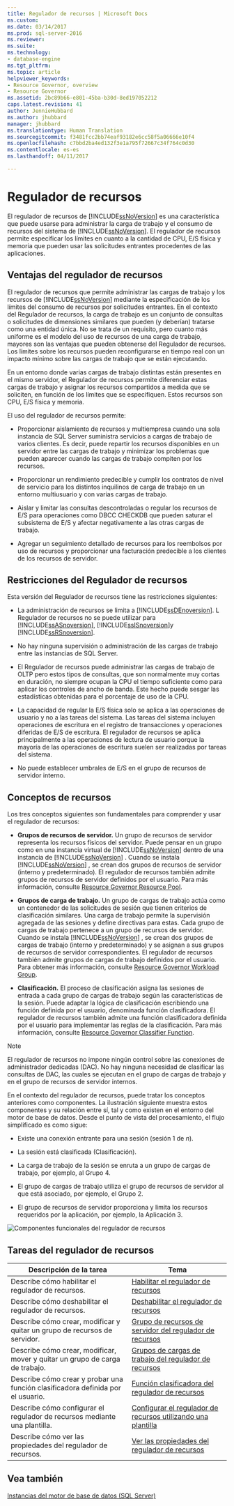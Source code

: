 ```yaml
---
title: Regulador de recursos | Microsoft Docs
ms.custom: 
ms.date: 03/14/2017
ms.prod: sql-server-2016
ms.reviewer: 
ms.suite: 
ms.technology:
- database-engine
ms.tgt_pltfrm: 
ms.topic: article
helpviewer_keywords:
- Resource Governor, overview
- Resource Governor
ms.assetid: 2bc89b66-e801-45ba-b30d-8ed197052212
caps.latest.revision: 41
author: JennieHubbard
ms.author: jhubbard
manager: jhubbard
ms.translationtype: Human Translation
ms.sourcegitcommit: f3481fcc2bb74eaf93182e6cc58f5a06666e10f4
ms.openlocfilehash: c7bbd2ba4ed132f3e1a795f72667c34f764c0d30
ms.contentlocale: es-es
ms.lasthandoff: 04/11/2017

---
```

# <a name="resource-governor"></a>Regulador de recursos
  El regulador de recursos de [!INCLUDE[ssNoVersion](../../includes/ssnoversion-md.md)] es una característica que puede usarse para administrar la carga de trabajo y el consumo de recursos del sistema de [!INCLUDE[ssNoVersion](../../includes/ssnoversion-md.md)]. El regulador de recursos permite especificar los límites en cuanto a la cantidad de CPU, E/S física y memoria que pueden usar las solicitudes entrantes procedentes de las aplicaciones.  
  
## <a name="benefits-of-resource-governor"></a>Ventajas del regulador de recursos  
 El regulador de recursos que permite administrar las cargas de trabajo y los recursos de [!INCLUDE[ssNoVersion](../../includes/ssnoversion-md.md)] mediante la especificación de los límites del consumo de recursos por solicitudes entrantes. En el contexto del Regulador de recursos, la carga de trabajo es un conjunto de consultas o solicitudes de dimensiones similares que pueden (y deberían) tratarse como una entidad única. No se trata de un requisito, pero cuanto más uniforme es el modelo del uso de recursos de una carga de trabajo, mayores son las ventajas que pueden obtenerse del Regulador de recursos. Los límites sobre los recursos pueden reconfigurarse en tiempo real con un impacto mínimo sobre las cargas de trabajo que se están ejecutando.  
  
 En un entorno donde varias cargas de trabajo distintas están presentes en el mismo servidor, el Regulador de recursos permite diferenciar estas cargas de trabajo y asignar los recursos compartidos a medida que se soliciten, en función de los límites que se especifiquen. Estos recursos son CPU, E/S física y memoria.  
  
 El uso del regulador de recursos permite:  
  
-   Proporcionar aislamiento de recursos y multiempresa cuando una sola instancia de SQL Server suministra servicios a cargas de trabajo de varios clientes. Es decir, puede repartir los recursos disponibles en un servidor entre las cargas de trabajo y minimizar los problemas que pueden aparecer cuando las cargas de trabajo compiten por los recursos.  
  
-   Proporcionar un rendimiento predecible y cumplir los contratos de nivel de servicio para los distintos inquilinos de carga de trabajo en un entorno multiusuario y con varias cargas de trabajo.  
  
-   Aislar y limitar las consultas descontroladas o regular los recursos de E/S para operaciones como DBCC CHECKDB que pueden saturar el subsistema de E/S y afectar negativamente a las otras cargas de trabajo.  
  
-   Agregar un seguimiento detallado de recursos para los reembolsos por uso de recursos y proporcionar una facturación predecible a los clientes de los recursos de servidor.  
  
## <a name="resource-governor-constraints"></a>Restricciones del Regulador de recursos  
 Esta versión del Regulador de recursos tiene las restricciones siguientes:  
  
-   La administración de recursos se limita a [!INCLUDE[ssDEnoversion](../../includes/ssdenoversion-md.md)]. L Regulador de recursos no se puede utilizar para [!INCLUDE[ssASnoversion](../../includes/ssasnoversion-md.md)], [!INCLUDE[ssISnoversion](../../includes/ssisnoversion-md.md)]y [!INCLUDE[ssRSnoversion](../../includes/ssrsnoversion-md.md)].  
  
-   No hay ninguna supervisión o administración de las cargas de trabajo entre las instancias de SQL Server.  
  
-   El Regulador de recursos puede administrar las cargas de trabajo de OLTP pero estos tipos de consultas, que son normalmente muy cortas en duración, no siempre ocupan la CPU el tiempo suficiente como para aplicar los controles de ancho de banda. Este hecho puede sesgar las estadísticas obtenidas para el porcentaje de uso de la CPU.  
  
-   La capacidad de regular la E/S física solo se aplica a las operaciones de usuario y no a las tareas del sistema. Las tareas del sistema incluyen operaciones de escritura en el registro de transacciones y operaciones diferidas de E/S de escritura. El regulador de recursos se aplica principalmente a las operaciones de lectura de usuario porque la mayoría de las operaciones de escritura suelen ser realizadas por tareas del sistema.  
  
-   No puede establecer umbrales de E/S en el grupo de recursos de servidor interno.  
  
## <a name="resource-concepts"></a>Conceptos de recursos  
 Los tres conceptos siguientes son fundamentales para comprender y usar el regulador de recursos:  
  
-   **Grupos de recursos de servidor.** Un grupo de recursos de servidor representa los recursos físicos del servidor. Puede pensar en un grupo como en una instancia virtual de [!INCLUDE[ssNoVersion](../../includes/ssnoversion-md.md)] dentro de una instancia de [!INCLUDE[ssNoVersion](../../includes/ssnoversion-md.md)] . Cuando se instala [!INCLUDE[ssNoVersion](../../includes/ssnoversion-md.md)] , se crean dos grupos de recursos de servidor (interno y predeterminado). El regulador de recursos también admite grupos de recursos de servidor definidos por el usuario. Para más información, consulte [Resource Governor Resource Pool](../../relational-databases/resource-governor/resource-governor-resource-pool.md).  
  
-   **Grupos de carga de trabajo.** Un grupo de cargas de trabajo actúa como un contenedor de las solicitudes de sesión que tienen criterios de clasificación similares. Una carga de trabajo permite la supervisión agregada de las sesiones y define directivas para estas. Cada grupo de cargas de trabajo pertenece a un grupo de recursos de servidor. Cuando se instala [!INCLUDE[ssNoVersion](../../includes/ssnoversion-md.md)] , se crean dos grupos de cargas de trabajo (interno y predeterminado) y se asignan a sus grupos de recursos de servidor correspondientes. El regulador de recursos también admite grupos de cargas de trabajo definidos por el usuario. Para obtener más información, consulte [Resource Governor Workload Group](../../relational-databases/resource-governor/resource-governor-workload-group.md).  
  
-   **Clasificación.** El proceso de clasificación asigna las sesiones de entrada a cada grupo de cargas de trabajo según las características de la sesión. Puede adaptar la lógica de clasificación escribiendo una función definida por el usuario, denominada función clasificadora. El regulador de recursos también admite una función clasificadora definida por el usuario para implementar las reglas de la clasificación. Para más información, consulte [Resource Governor Classifier Function](../../relational-databases/resource-governor/resource-governor-classifier-function.md).  
  
> [!NOTE]  
>  El regulador de recursos no impone ningún control sobre las conexiones de administrador dedicadas (DAC). No hay ninguna necesidad de clasificar las consultas de DAC, las cuales se ejecutan en el grupo de cargas de trabajo y en el grupo de recursos de servidor internos.  
  
 En el contexto del regulador de recursos, puede tratar los conceptos anteriores como componentes. La ilustración siguiente muestra estos componentes y su relación entre sí, tal y como existen en el entorno del motor de base de datos. Desde el punto de vista del procesamiento, el flujo simplificado es como sigue:  
  
-   Existe una conexión entrante para una sesión (sesión 1 de *n*).  
  
-   La sesión está clasificada (Clasificación).  
  
-   La carga de trabajo de la sesión se enruta a un grupo de cargas de trabajo, por ejemplo, al Grupo 4.  
  
-   El grupo de cargas de trabajo utiliza el grupo de recursos de servidor al que está asociado, por ejemplo, el Grupo 2.  
  
-   El grupo de recursos de servidor proporciona y limita los recursos requeridos por la aplicación, por ejemplo, la Aplicación 3.  
  
 ![Componentes funcionales del regulador de recursos](../../relational-databases/resource-governor/media/rg-basic-funct-components.gif "Componentes funcionales del regulador de recursos")  
  
## <a name="resource-governor-tasks"></a>Tareas del regulador de recursos  
  
|Descripción de la tarea|Tema|  
|----------------------|-----------|  
|Describe cómo habilitar el regulador de recursos.|[Habilitar el regulador de recursos](../../relational-databases/resource-governor/enable-resource-governor.md)|  
|Describe cómo deshabilitar el regulador de recursos.|[Deshabilitar el regulador de recursos](../../relational-databases/resource-governor/disable-resource-governor.md)|  
|Describe cómo crear, modificar y quitar un grupo de recursos de servidor.|[Grupo de recursos de servidor del regulador de recursos](../../relational-databases/resource-governor/resource-governor-resource-pool.md)|  
|Describe cómo crear, modificar, mover y quitar un grupo de carga de trabajo.|[Grupos de cargas de trabajo del regulador de recursos](../../relational-databases/resource-governor/resource-governor-workload-group.md)|  
|Describe cómo crear y probar una función clasificadora definida por el usuario.|[Función clasificadora del regulador de recursos](../../relational-databases/resource-governor/resource-governor-classifier-function.md)|  
|Describe cómo configurar el regulador de recursos mediante una plantilla.|[Configurar el regulador de recursos utilizando una plantilla](../../relational-databases/resource-governor/configure-resource-governor-using-a-template.md)|  
|Describe cómo ver las propiedades del regulador de recursos.|[Ver las propiedades del regulador de recursos](../../relational-databases/resource-governor/view-resource-governor-properties.md)|  
  
## <a name="see-also"></a>Vea también  
 [Instancias del motor de base de datos &#40;SQL Server&#41;](../../database-engine/configure-windows/database-engine-instances-sql-server.md)  
  
  
